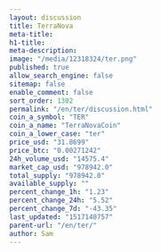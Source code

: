 ```yaml
---
layout: discussion
title: TerraNova
meta-title: 
h1-title: 
meta-description: 
image: "/media/12318324/ter.png"
published: true
allow_search_engine: false
sitemap: false
enable_comment: false
sort_order: 1302
permalink: "/en/ter/discussion.html"
coin_a_symbol: "TER"
coin_a_name: "TerraNovaCoin"
coin_a_lower_case: "ter"
price_usd: "31.8699"
price_btc: "0.00271242"
24h_volume_usd: "14575.4"
market_cap_usd: "978942.0"
total_supply: "978942.0"
available_supply: ""
percent_change_1h: "1.23"
percent_change_24h: "5.52"
percent_change_7d: "-43.35"
last_updated: "1517140757"
parent-url: "/en/ter/"
author: Sam
---
```


